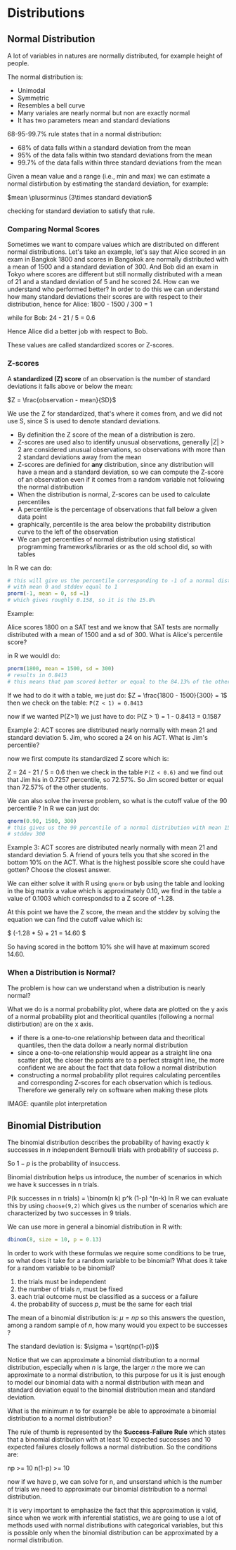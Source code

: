 # Distributions

## Normal Distribution

A lot of variables in natures are normally distributed, for example height of
people.

The normal distribution is:
* Unimodal
* Symmetric
* Resembles a bell curve
* Many variales are nearly normal but non are exactly normal
* It has two parameters mean and standard deviations

68-95-99.7% rule states that in a normal distribution:
* 68% of data falls within a standard deviation from the mean
* 95% of the data falls within two standard deviations from the mean
* 99.7% of the data falls within three standard deviations from the mean

Given a mean value and a range (i.e., min and max) we can estimate a normal
distirbution by estimating the standard deviation, for example:

$mean \plusorminus (3\times standard deviation$

checking for standard deviation to satisfy that rule.

### Comparing Normal Scores

Sometimes we want to compare values which are distributed on different normal
distributions.
Let's take an example, let's say that Alice scored in an exam in Bangkok 1800
and scores in Bangokok are normally distributed with a mean of 1500 and a
standard deviation of 300.
And Bob did an exam in Tokyo where scores are different but still normally
distributed with a mean of 21 and a standard deviation of 5 and he scored 24.
How can we understand who performed better?
In order to do this we can understand how many standard deviations their scores
are with respect to their distribution, hence for Alice:
1800 - 1500 / 300 = 1

while for Bob:
24 - 21 / 5 = 0.6

Hence Alice did a better job with respect to Bob.

These values are called standardized scores or Z-scores.

### Z-scores

A **standardized (Z) score** of an observation is the number of standard
deviations it falls above or below the mean:

$Z = \frac{observation - mean}{SD}$


We use the Z for standardized, that's where it comes from, and we did not use S,
since S is used to denote standard deviations.

* By definition the Z score of the mean of a distribution is zero.
* Z-scores are used also to identify unusual observations, generally |Z| > 2 are
    considered unusual observations, so observations with more than 2 standard
    deviations away from the mean
* Z-scores are definied for **any** distribution, since any distribution will
    have a mean and a standard deviation, so we can compute the Z-score of an
    observation even if it comes from a random variable not following the normal
    distribution
* When the distribution is normal, Z-scores can be used to calculate percentiles
* A percentile is the percentage of observations that fall below a given data
    point
* graphically, percentile is the area below the probability distribution curve
    to the left of the observation
* We can get percentiles of normal distribution using statistical programming 
    frameworks/libraries or as the old school did, so with tables

In R we can do:
```R
# this will give us the percentile corresponding to -1 of a normal distribution
# with mean 0 and stddev equal to 1
pnorm(-1, mean = 0, sd =1)
# which gives roughly 0.158, so it is the 15.8%
```

Example:

Alice scores 1800 on a SAT test and we know that SAT tests are normally
distributed with a mean of 1500 and a sd of 300. What is Alice's percentile
score?

in R we wouldl do:
```R
pnorm(1800, mean = 1500, sd = 300)
# results in 0.8413
# this means that pam scored better or equal to the 84.13% of the other students
```
If we had to do it with a table, we just do:
$Z = \frac{1800 - 1500}{300} = 1$
then we check on the table:
`P(Z < 1) = 0.8413`

now if we wanted P(Z>1) we just have to do:
P(Z > 1) = 1 - 0.8413 = 0.1587

Example 2:
ACT scores are distributed nearly normally with mean 21 and standard
deviation 5. Jim, who scored a 24 on his ACT. What is Jim's percentile?

now we first compute its standardized Z score which is:

Z = 24 - 21 / 5 = 0.6
then  we check in the table `P(Z < 0.6)` and we find out that
Jim his in 0.7257 percentile, so 72.57%.
So Jim scored better or equal than 72.57% of the other students.

We can also solve the inverse problem, so what is the cutoff value of the 90
percentile ? 
In R we can just do:
```R
qnorm(0.90, 1500, 300)
# this gives us the 90 percentile of a normal distribution with mean 1500 and
# stddev 300
```


Example 3: 
ACT scores are distributed nearly normally with mean 21 and standard deviation 5.
A friend of yours tells you that she scored in the bottom 10% on the ACT.  What 
is the highest possible score she could have gotten? Choose the closest answer.


We can either solve it with R using `qnorm` or byb using the table and looking
in the big matrix a value which is approximately 0.10, we find in the table a
value of 0.1003 which correspondsd to a Z score of -1.28.

At this point we have the Z score, the mean and the stddev by solving the
equation we can find the cutoff value which is:

$ (-1.28 * 5) + 21 = 14.60 $

So having scored in the bottom 10% she will have at maximum scored 14.60.


### When a Distribution is Normal?

The problem is how can we understand when a distribution is nearly normal?

What we do is a normal probability plot, where data are plotted on the y axis of
a normal probability plot and theoritical quantiles (following a normal
distirbution) are on the x axis.

* if there is a one-to-one relationship between data and theoritical quantiles,
    then the data dollow a nearly normal distribution
* since a one-to-one relationship would appear as a straight line ona scatter
    plot, the closer the points are to a perfect straight line, the more
    confident we are about the fact that data follow a normal distribution
* constructing a normal probability pllot requires calculating percentiles and
    corresponding Z-scores for each observation which is tedious. Therefore we
    generally rely on software when making these plots

IMAGE: quantile plot interpretation


## Binomial Distribution


The binomial distribution describes the probability of having exactly $k$
successes in $n$ independent Bernoulli trials with probability of success $p$.

So $1-p$ is the probability of insuccess.

Binomial distribution helps us introduce, the number of scenarios in which we
have k successes in n trials.

P(k successes in n trials) = \binom(n k) p^k (1-p) ^(n-k)
In R we can evaluate this by using `choose(9,2)` which gives us the number of
scenarios which are characterized by two successes in 9 trials.

We can use more in general a binomial distribution in R with:

```R
dbinom(8, size = 10, p = 0.13)
```


In order to work with these formulas we require some conditions to be true, so
what does it take for a random variable to be binomial? What does it take for a
random variable to be binomial?
1. the trials must be independent
2. the number of trials $n$, must be fixed
3. each trial outcome must be classified as a success or a failure
4. the probability of success $p$, must be the same for each trial


The mean of a binomial distribution is:
$\mu = np$
so this answers the question, among a random sample of $n$, how many would you
expect to be successes ? 

The standard deviation is: 
$\sigma = \sqrt{np(1-p)}$


Notice that we can approximate a binomial distribution to a normal distribution,
especially when $n$ is large, the larger $n$ the more we can approximate to a
normal distribution, to this purpose for us it is just enough to model our
binomial data with a normal distribution with mean and standard deviation
equal to the binomial distribution mean and standard deviation.

What is the minimum $n$ to for example be able to approximate a binomial
distribution to a normal distribution?

The rule of thumb is represented by the **Success-Failure Rule** which states
that a binomial distribution with at least 10 expected successes and 10 expected
failures closely follows a normal distribution. So the conditions are:

np >= 10
n(1-p) >= 10

now if we have p, we can solve for n, and unserstand which is the number of
trials we need to approximate our binomial distribution to a normal
distribution.

It is very important to emphasize the fact that this approximation is valid,
since when we work with inferential statistics, we are going to use a lot of
methods used with normal distributions with categorical variables, but this is
possible only when the binomial distribution can be approximated by a normal
distribution.

